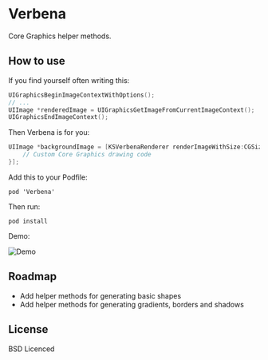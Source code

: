 # Verbena
Core Graphics helper methods.

## How to use
If you find yourself often writing this:

```objective-c
UIGraphicsBeginImageContextWithOptions();
// ...
UIImage *renderedImage = UIGraphicsGetImageFromCurrentImageContext();
UIGraphicsEndImageContext();
```

Then Verbena is for you:

```objective-c
UIImage *backgroundImage = [KSVerbenaRenderer renderImageWithSize:CGSizeMake(200, 204) transparency:YES andDrawingBlock:^{
    // Custom Core Graphics drawing code
}];
```

Add this to your Podfile:

```
pod 'Verbena'
```

Then run:

```
pod install
```
Demo:

![Demo](http://monosnap.com/image/UQUwZRjllBsl30ngep6X1MAZj.png)

## Roadmap

- Add helper methods for generating basic shapes
- Add helper methods for generating gradients, borders and shadows

## License

BSD Licenced
